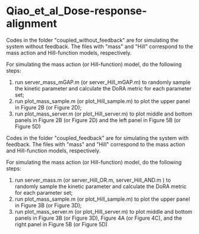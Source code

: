 # Qiao_et_al_Dose-response-alignment
Codes in the folder "coupled_without_feedback" are for simulating the system without feedback. 
The files with "mass" and "Hill" correspond to the mass action and Hill-function models, respectively.

For simulating the mass action (or Hill-function) model, do the following steps:
1. run server_mass_mGAP.m (or server_Hill_mGAP.m) to randomly sample the kinetic parameter and calculate the DoRA metric for each parameter set;
2. run plot_mass_sample.m (or plot_Hill_sample.m) to plot the upper panel in Figure 2B (or Figure 2D);
3. run plot_mass_server.m (or plot_Hill_server.m) to plot middle and bottom panels in Figure 2B (or Figure 2D) and the left panel in Figure 5B (or Figure 5D)


Codes in the folder "coupled_feedback" are for simulating the system with feedback. 
The files with "mass" and "Hill" correspond to the mass action and Hill-function models, respectively.

For simulating the mass action (or Hill-function) model, do the following steps:
1. run server_mass.m (or server_Hill_OR.m, server_Hill_AND.m ) to randomly sample the kinetic parameter and calculate the DoRA metric for each parameter set;
2. run plot_mass_sample.m (or plot_Hill_sample.m) to plot the upper panel in Figure 3B (or Figure 3D);
3. run plot_mass_server.m (or plot_Hill_server.m) to plot middle and bottom panels in Figure 3B (or Figure 3D), Figure 4A (or Figure 4C), and the right panel in Figure 5B (or Figure 5D)
